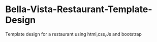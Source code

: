 # Bella-Vista-Restaurant-Template-Design
Template design for a restaurant using html,css,Js and bootstrap
